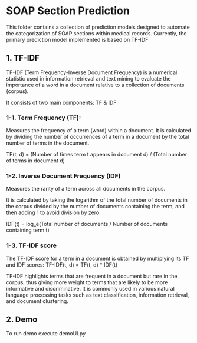 # SOAP Section Prediction

This folder contains a collection of prediction models designed to automate the categorization of SOAP sections within medical records. Currently, the primary prediction model implemented is based on TF-IDF

## 1. TF-IDF

TF-IDF (Term Frequency-Inverse Document Frequency) is a numerical statistic used in information retrieval and text mining to evaluate the importance of a word in a document relative to a collection of documents (corpus).

It consists of two main components: TF & IDF

### 1-1. Term Frequency (TF):

Measures the frequency of a term (word) within a document.
It is calculated by dividing the number of occurrences of a term in a document by the total number of terms in the document.

TF(t, d) = (Number of times term t appears in document d) / (Total number of terms in document d)

### 1-2. Inverse Document Frequency (IDF)

Measures the rarity of a term across all documents in the corpus.

It is calculated by taking the logarithm of the total number of documents in the corpus divided by the number of documents containing the term, and then adding 1 to avoid division by zero.

IDF(t) = log_e(Total number of documents / Number of documents containing term t)

### 1-3. TF-IDF score

The TF-IDF score for a term in a document is obtained by multiplying its TF and IDF scores:
TF-IDF(t, d) = TF(t, d) * IDF(t)

TF-IDF highlights terms that are frequent in a document but rare in the corpus, thus giving more weight to terms that are likely to be more informative and discriminative. It is commonly used in various natural language processing tasks such as text classification, information retrieval, and document clustering.

## 2. Demo

To run demo execute demoUI.py


